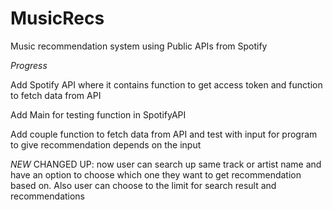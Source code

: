 # MusicRecs

Music recommendation system using Public APIs from Spotify

_Progress_

Add Spotify API where it contains function to get access token and function to fetch data from API

Add Main for testing function in SpotifyAPI

Add couple function to fetch data from API and test with input for program to give recommendation depends on the input

_NEW_
CHANGED UP: now user can search up same track or artist name and have an option to choose which one they want to get recommendation based on. Also user can choose to the limit for search result and recommendations
